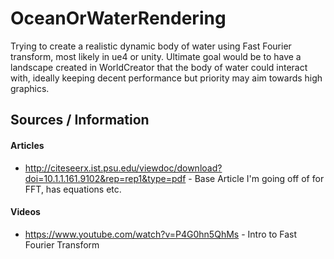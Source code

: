 # OceanOrWaterRendering
Trying to create a realistic dynamic body of water using Fast Fourier transform, most likely in ue4 or unity. Ultimate goal would be to have a landscape created in WorldCreator that the body of water could interact with, ideally keeping decent performance but priority may aim towards high graphics.

## Sources / Information

#### Articles
* http://citeseerx.ist.psu.edu/viewdoc/download?doi=10.1.1.161.9102&rep=rep1&type=pdf - Base Article I'm going off of for FFT, has equations etc.
#### Videos
* https://www.youtube.com/watch?v=P4G0hn5QhMs - Intro to Fast Fourier Transform
